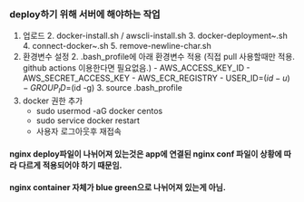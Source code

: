 ### deploy하기 위해 서버에 해야하는 작업
1. 업로드
    2. docker-install.sh / awscli-install.sh
    3. docker-deployment~.sh
    4. connect-docker~.sh
    5. remove-newline-char.sh
2. 환경변수 설정
    2. .bash_profile에 아래 환경변수 적용 (직접 pull 사용할때만 적용. github actions 이용한다면 필요없음.)
        - AWS_ACCESS_KEY_ID
        - AWS_SECRET_ACCESS_KEY
        - AWS_ECR_REGISTRY
        - USER_ID=$(id -u)
        - GROUP_ID=$(id -g)
    3. source .bash_profile
3. docker 권한 추가
    - sudo usermod -aG docker centos
    - sudo service docker restart
    - 사용자 로그아웃후 재접속


#### nginx deploy파일이 나뉘어져 있는것은 app에 연결된 nginx conf 파일이 상황에 따라 다르게 적용되어야 하기 때문임. 
#### nginx container 자체가 blue green으로 나뉘어져 있는게 아님.